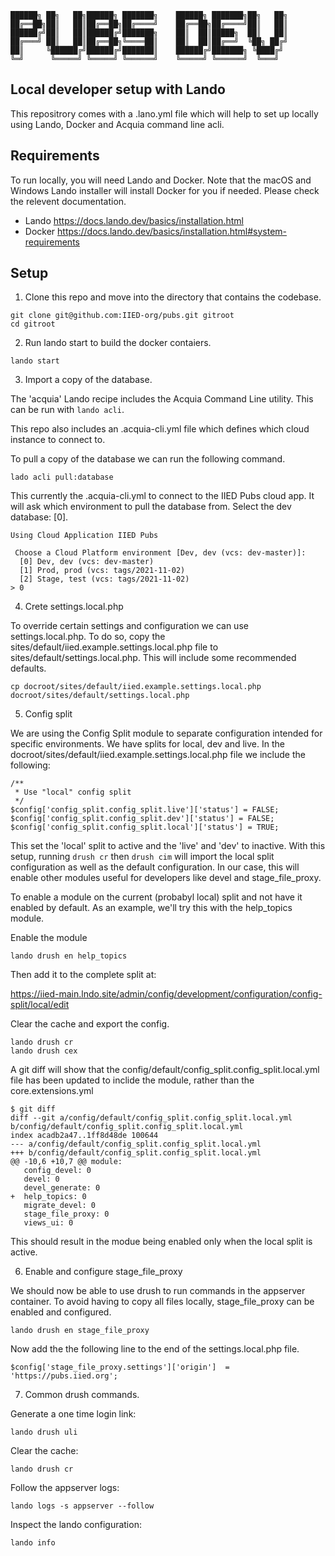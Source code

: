 ```
██████╗ ██╗   ██╗██████╗ ███████╗    ██████╗ ███████╗██╗   ██╗
██╔══██╗██║   ██║██╔══██╗██╔════╝    ██╔══██╗██╔════╝██║   ██║
██████╔╝██║   ██║██████╔╝███████╗    ██║  ██║█████╗  ██║   ██║
██╔═══╝ ██║   ██║██╔══██╗╚════██║    ██║  ██║██╔══╝  ╚██╗ ██╔╝
██║     ╚██████╔╝██████╔╝███████║    ██████╔╝███████╗ ╚████╔╝
╚═╝      ╚═════╝ ╚═════╝ ╚══════╝    ╚═════╝ ╚══════╝  ╚═══╝
```

## Local developer setup with Lando

This repositrory comes with a .lano.yml file which will help to set up locally
using Lando, Docker and Acquia command line acli.

## Requirements

To run locally, you will need Lando and Docker.
Note that the macOS and Windows Lando installer will install Docker for you if
needed. Please check the relevent documentation.

 - Lando https://docs.lando.dev/basics/installation.html
 - Docker https://docs.lando.dev/basics/installation.html#system-requirements

## Setup

1. Clone this repo and move into the directory that contains the codebase.

```
git clone git@github.com:IIED-org/pubs.git gitroot
cd gitroot
```

2. Run lando start to build the docker contaiers.

```
lando start
```
3. Import a copy of the database.

The 'acquia' Lando recipe includes the Acquia Command Line utility. This can be
run with `lando acli`.

This repo also includes an .acquia-cli.yml file which defines which cloud
instance to connect to.

To pull a copy of the database we can run the following command.

```
lado acli pull:database
```
This currently the .acquia-cli.yml to connect to the IIED Pubs cloud app. It
will ask which environment to pull the database from.
Select the dev database: [0].

```
Using Cloud Application IIED Pubs

 Choose a Cloud Platform environment [Dev, dev (vcs: dev-master)]:
  [0] Dev, dev (vcs: dev-master)
  [1] Prod, prod (vcs: tags/2021-11-02)
  [2] Stage, test (vcs: tags/2021-11-02)
> 0
```

4. Crete settings.local.php

To override certain settings and configuration we can use settings.local.php.
To do so, copy the sites/default/iied.example.settings.local.php file to
sites/default/settings.local.php. This will include some recommended defaults.

```
cp docroot/sites/default/iied.example.settings.local.php  docroot/sites/default/settings.local.php
```

5. Config split

We are using the Config Split module to separate configuration intended for
specific environments. We have splits for local, dev and live.
In the docroot/sites/default/iied.example.settings.local.php file we include the
following:

```
/**
 * Use "local" config split
 */
$config['config_split.config_split.live']['status'] = FALSE;
$config['config_split.config_split.dev']['status'] = FALSE;
$config['config_split.config_split.local']['status'] = TRUE;
```

This set the 'local' split to active and the 'live' and 'dev' to inactive. With
this setup, running `drush cr` then `drush cim` will import the local split
configuration as well as the default configuration. In our case, this will
enable other modules useful for developers like devel and stage_file_proxy.

To enable a module on the current (probabyl local) split and not have it enabled
by default. As an example, we'll try this with the help_topics module.

Enable the module

```
lando drush en help_topics
```

Then add it to the complete split at:

https://iied-main.lndo.site/admin/config/development/configuration/config-split/local/edit

Clear the cache and export the config.

```
lando drush cr
lando drush cex
```

A git diff will show that the config/default/config_split.config_split.local.yml
file has been updated to inclide the module, rather than the core.extensions.yml

```
$ git diff
diff --git a/config/default/config_split.config_split.local.yml b/config/default/config_split.config_split.local.yml
index acadb2a47..1ff8d48de 100644
--- a/config/default/config_split.config_split.local.yml
+++ b/config/default/config_split.config_split.local.yml
@@ -10,6 +10,7 @@ module:
   config_devel: 0
   devel: 0
   devel_generate: 0
+  help_topics: 0
   migrate_devel: 0
   stage_file_proxy: 0
   views_ui: 0
```

This should result in the modue being enabled only when the local split is
active.

6. Enable and configure stage_file_proxy

We should now be able to use drush to run commands in the appserver container.
To avoid having to copy all files locally, stage_file_proxy can be enabled and
configured.

```
lando drush en stage_file_proxy
```

Now add the the following line to the end of the settings.local.php file.

```
$config['stage_file_proxy.settings']['origin']  = 'https://pubs.iied.org';
```

7. Common drush commands.

Generate a one time login link:

```
lando drush uli
```

Clear the cache:

```
lando drush cr
```

Follow the appserver logs:
```
lando logs -s appserver --follow
```

Inspect the lando configuration:

```
lando info
```











